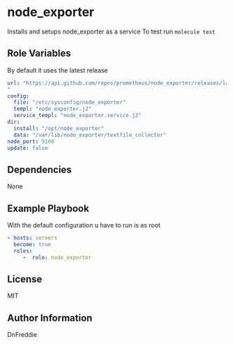 node_exporter
=========
Installs and setups node_exporter as a service
To test run `molecule test`

Role Variables
--------------
By default it uses the latest release
```yaml
url: "https://api.github.com/repos/prometheus/node_exporter/releases/latest
"
config: 
  file: "/etc/sysconfig/node_exporter"
  templ: "node_exporter.j2"
  service_templ: "node_exporter.service.j2"
dir: 
  install: "/opt/node_exporter"
  data: "/var/lib/node_exporter/textfile_collector"
node_port: 9100
update: false

```
Dependencies
------------

None

Example Playbook
----------------
With the default  configuration u have to run is as root 
```yaml
- hosts: servers
  become: true
  roles:
     -  role: node_exporter
```

License
-------

MIT

Author Information
------------------

DnFreddie


